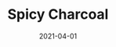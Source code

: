 ---
description: "Width%3A%2054%u201D%20%7C%20Content%3A%20100%25%20Polyester%20%7C%20Abrasion%3A%2050%2C000%20Double%20Rubs%20-%20Wyzenbeek%20Method%20%7C%20Repeat%3A%20n/a%20%7C%20Finish%3A%20INCASE%20by%20CRYPTON%20%7C%20Flammability%3A%20NFPA%20260%2C%20UFAC%20Class%201%2C%20CAL%20117%20%7C%20Applications%3A%20Contract%20/%20Hospitality%2C%20Residential%20%7C%20"
tags: 
  - "Lark Fontaine"
  - "Spicy"
  - "Textiles"
image_primary: "img/Charcoal_af1838a1-2df7-42d5-a383-628b09967399_large.jpg"
href: "https://www.larkfontaine.com/collections/textiles/products/spicy-charcoal"
designer: "Lark Fontaine"
title: "Spicy Charcoal"
category: "Textiles"
subtitle: ""
manufacturer: "Lark Fontaine"
slug: "/manufacturers/lark-fontaine/textiles/lark-fontaine-spicy-charcoal"
date: "2021-04-01"
---